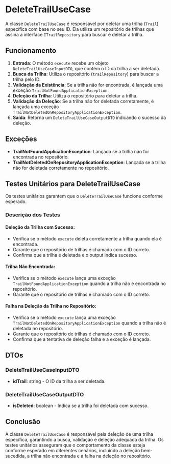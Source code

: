 # DeleteTrailUseCase

A classe `DeleteTrailUseCase` é responsável por deletar uma trilha (`Trail`) específica com base no seu ID. Ela utiliza um repositório de trilhas que assina a interface `ITrailRepository` para buscar e deletar a trilha.

## Funcionamento

1. **Entrada**: O método `execute` recebe um objeto `DeleteTrailUseCaseInputDTO`, que contém o ID da trilha a ser deletada.
2. **Busca da Trilha**: Utiliza o repositório (`trailRepository`) para buscar a trilha pelo ID.
3. **Validação da Existência**: Se a trilha não for encontrada, é lançada uma exceção `TrailNotFoundApplicationException`.
4. **Deleção da Trilha**: Utiliza o repositório para deletar a trilha.
5. **Validação da Deleção**: Se a trilha não for deletada corretamente, é lançada uma exceção `TrailNotDeletedOnRepositoryApplicationException`.
6. **Saída**: Retorna um `DeleteTrailUseCaseOutputDTO` indicando o sucesso da deleção.

## Exceções

- **TrailNotFoundApplicationException**: Lançada se a trilha não for encontrada no repositório.
- **TrailNotDeletedOnRepositoryApplicationException**: Lançada se a trilha não for deletada corretamente no repositório.

## Testes Unitários para DeleteTrailUseCase

Os testes unitários garantem que o `DeleteTrailUseCase` funcione conforme esperado.

### Descrição dos Testes

#### Deleção da Trilha com Sucesso:

- Verifica se o método `execute` deleta corretamente a trilha quando ela é encontrada.
- Garante que o repositório de trilhas é chamado com o ID correto.
- Confirma que a trilha é deletada e o output indica sucesso.

#### Trilha Não Encontrada:

- Verifica se o método `execute` lança uma exceção `TrailNotFoundApplicationException` quando a trilha não é encontrada no repositório.
- Garante que o repositório de trilhas é chamado com o ID correto.

#### Falha na Deleção da Trilha no Repositório:

- Verifica se o método `execute` lança uma exceção `TrailNotDeletedOnRepositoryApplicationException` quando a trilha não é deletada no repositório.
- Garante que o repositório de trilhas é chamado com o ID correto.
- Confirma que a tentativa de deleção falha e a exceção é lançada.

## DTOs

### DeleteTrailUseCaseInputDTO

- **idTrail**: string - O ID da trilha a ser deletada.

### DeleteTrailUseCaseOutputDTO

- **isDeleted**: boolean - Indica se a trilha foi deletada com sucesso.

## Conclusão

A classe `DeleteTrailUseCase` é responsável pela deleção de uma trilha específica, garantindo a busca, validação e deleção adequada da trilha. Os testes unitários asseguram que o comportamento da classe esteja conforme esperado em diferentes cenários, incluindo a deleção bem-sucedida, a trilha não encontrada e a falha na deleção no repositório.
